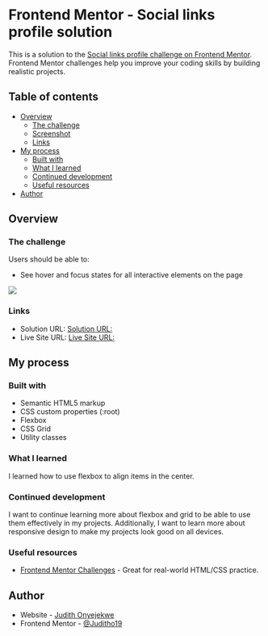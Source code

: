# Frontend Mentor - Social links profile solution

This is a solution to the [Social links profile challenge on Frontend Mentor](https://www.frontendmentor.io/challenges/social-links-profile-UG32l9m6dQ). Frontend Mentor challenges help you improve your coding skills by building realistic projects. 

## Table of contents

- [Overview](#overview)
  - [The challenge](#the-challenge)
  - [Screenshot](#screenshot)
  - [Links](#links)
- [My process](#my-process)
  - [Built with](#built-with)
  - [What I learned](#what-i-learned)
  - [Continued development](#continued-development)
  - [Useful resources](#useful-resources)
- [Author](#author)



## Overview

### The challenge

Users should be able to:

- See hover and focus states for all interactive elements on the page

![](./screenshot.jpg)


### Links

- Solution URL: [Solution URL:](https://github.com/Juditho19/social-links-profile.git)
- Live Site URL: [Live Site URL:](https://your-live-site-url.com)

## My process

### Built with

- Semantic HTML5 markup
- CSS custom properties (:root)
- Flexbox
- CSS Grid
- Utility classes


### What I learned
I learned how to use flexbox to align items in the center.

### Continued development

I want to continue learning more about flexbox and grid to be able to use them effectively in my projects. Additionally, I want to learn more about responsive design to make my projects look good on all devices.
### Useful resources

- [Frontend Mentor Challenges](https://www.frontendmentor.io/challenges) - Great for real-world HTML/CSS practice.

## Author

- Website - [Judith Onyejekwe](https://judithonyejekwe.my.canva.site/my-portfolio-website)
- Frontend Mentor - [@Juditho19](https://www.frontendmentor.io/profile/Juditho19)
